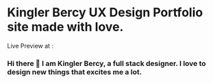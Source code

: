 # Kingler Bercy UX Design Portfolio site made with love.

Live Preview at : 

### Hi there 👋 I am Kingler Bercy, a full stack designer. I love to design new things that excites me a lot.


